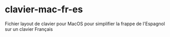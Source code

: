# clavier-mac-fr-es
Fichier layout de clavier pour MacOS pour simplifier la frappe de l'Espagnol sur un clavier Français

